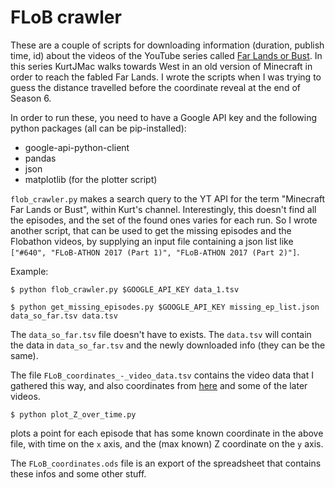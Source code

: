 # FLoB crawler

These are a couple of scripts for downloading information (duration, publish time, id) about the videos of the YouTube series called [Far Lands or Bust](https://www.youtube.com/user/kurtjmac/playlists?shelf_id=13&view=50&sort=dd). In this series KurtJMac walks towards West in an old version of Minecraft in order to reach the fabled Far Lands. I wrote the scripts when I was trying to guess the distance travelled before the coordinate reveal at the end of Season 6.

In order to run these, you need to have a Google API key and the following python packages (all can be pip-installed):
* google-api-python-client
* pandas
* json
* matplotlib (for the plotter script)

`flob_crawler.py` makes a search query to the YT API for the term "Minecraft Far Lands or Bust", within Kurt's channel. Interestingly, this doesn't find all the episodes, and the set of the found ones varies for each run. So I wrote another script, that can be used to get the missing episodes and the Flobathon videos, by supplying an input file containing a json list like `["#640", "FLoB-ATHON 2017 (Part 1)", "FLoB-ATHON 2017 (Part 2)"]`.

Example:

```
$ python flob_crawler.py $GOOGLE_API_KEY data_1.tsv
```
```
$ python get_missing_episodes.py $GOOGLE_API_KEY missing_ep_list.json data_so_far.tsv data.tsv
```
The `data_so_far.tsv` file doesn't have to exists. The `data.tsv` will contain the data in `data_so_far.tsv` and the newly downloaded info (they can be the same).

The file `FLoB_coordinates_-_video_data.tsv` contains the video data that I gathered this way, and also coordinates from [here](https://www.reddit.com/r/mindcrack/comments/1ognid/flob_coordinates_season_3_part_4_of_4season_4/) and some of the later videos.

```
$ python plot_Z_over_time.py
```
plots a point for each episode that has some known coordinate in the above file, with time on the `x` axis, and the (max known) Z coordinate on the `y` axis.

The `FLoB_coordinates.ods` file is an export of the spreadsheet that contains these infos and some other stuff.


